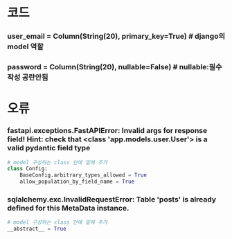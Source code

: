 # 코드
### user_email = Column(String(20), primary_key=True) # django의 model 역할 
### password = Column(String(20), nullable=False) # nullable:필수작성 공란안됨

# 오류
### fastapi.exceptions.FastAPIError: Invalid args for response field! Hint: check that <class 'app.models.user.User'> is a valid pydantic field type
```python
# model 구성하는 class 안에 밑에 추가 
class Config:
    BaseConfig.arbitrary_types_allowed = True
    allow_population_by_field_name = True
```
### sqlalchemy.exc.InvalidRequestError: Table 'posts' is already defined for this MetaData instance. 
```python
# model 구성하는 class 안에 밑에 추가 
__abstract__ = True
```